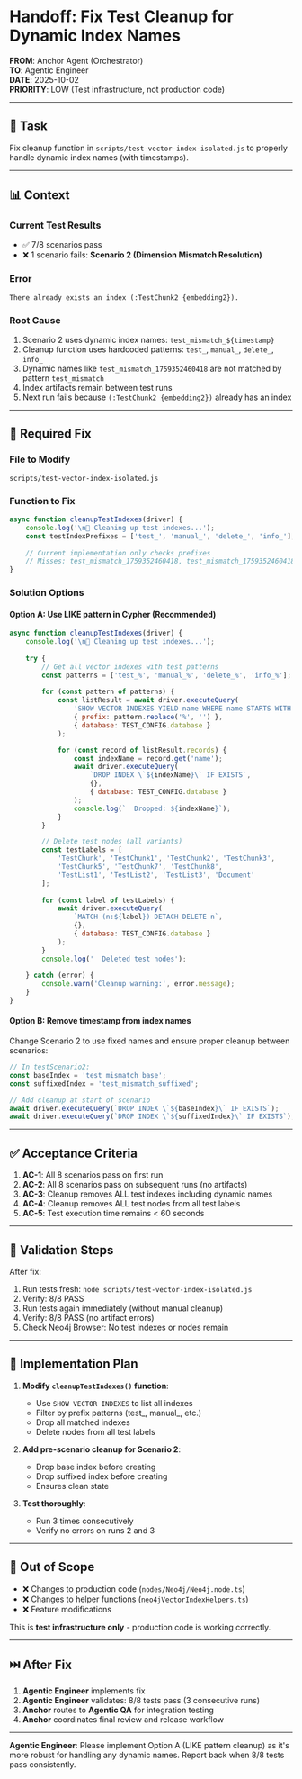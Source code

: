 # Handoff: Fix Test Cleanup for Dynamic Index Names

**FROM**: Anchor Agent (Orchestrator)  
**TO**: Agentic Engineer  
**DATE**: 2025-10-02  
**PRIORITY**: LOW (Test infrastructure, not production code)

---

## 🎯 Task

Fix cleanup function in `scripts/test-vector-index-isolated.js` to properly handle dynamic index names (with timestamps).

---

## 📊 Context

### Current Test Results
- ✅ 7/8 scenarios pass
- ❌ 1 scenario fails: **Scenario 2 (Dimension Mismatch Resolution)**

### Error
```
There already exists an index (:TestChunk2 {embedding2}).
```

### Root Cause
1. Scenario 2 uses dynamic index names: `test_mismatch_${timestamp}`
2. Cleanup function uses hardcoded patterns: `test_`, `manual_`, `delete_`, `info_`
3. Dynamic names like `test_mismatch_1759352460418` are not matched by pattern `test_mismatch`
4. Index artifacts remain between test runs
5. Next run fails because `(:TestChunk2 {embedding2})` already has an index

---

## 🔧 Required Fix

### File to Modify
`scripts/test-vector-index-isolated.js`

### Function to Fix
```javascript
async function cleanupTestIndexes(driver) {
	console.log('\n🧹 Cleaning up test indexes...');
	const testIndexPrefixes = ['test_', 'manual_', 'delete_', 'info_'];
	
	// Current implementation only checks prefixes
	// Misses: test_mismatch_1759352460418, test_mismatch_1759352460418_2048
}
```

### Solution Options

#### Option A: Use LIKE pattern in Cypher (Recommended)
```javascript
async function cleanupTestIndexes(driver) {
	console.log('\n🧹 Cleaning up test indexes...');
	
	try {
		// Get all vector indexes with test patterns
		const patterns = ['test_%', 'manual_%', 'delete_%', 'info_%'];
		
		for (const pattern of patterns) {
			const listResult = await driver.executeQuery(
				'SHOW VECTOR INDEXES YIELD name WHERE name STARTS WITH $prefix RETURN name',
				{ prefix: pattern.replace('%', '') },
				{ database: TEST_CONFIG.database }
			);

			for (const record of listResult.records) {
				const indexName = record.get('name');
				await driver.executeQuery(
					`DROP INDEX \`${indexName}\` IF EXISTS`,
					{},
					{ database: TEST_CONFIG.database }
				);
				console.log(`  Dropped: ${indexName}`);
			}
		}

		// Delete test nodes (all variants)
		const testLabels = [
			'TestChunk', 'TestChunk1', 'TestChunk2', 'TestChunk3', 
			'TestChunk5', 'TestChunk7', 'TestChunk8',
			'TestList1', 'TestList2', 'TestList3', 'Document'
		];
		
		for (const label of testLabels) {
			await driver.executeQuery(
				`MATCH (n:${label}) DETACH DELETE n`,
				{},
				{ database: TEST_CONFIG.database }
			);
		}
		console.log('  Deleted test nodes');
		
	} catch (error) {
		console.warn('Cleanup warning:', error.message);
	}
}
```

#### Option B: Remove timestamp from index names
Change Scenario 2 to use fixed names and ensure proper cleanup between scenarios:
```javascript
// In testScenario2:
const baseIndex = 'test_mismatch_base';
const suffixedIndex = 'test_mismatch_suffixed';

// Add cleanup at start of scenario
await driver.executeQuery(`DROP INDEX \`${baseIndex}\` IF EXISTS`);
await driver.executeQuery(`DROP INDEX \`${suffixedIndex}\` IF EXISTS`);
```

---

## ✅ Acceptance Criteria

1. **AC-1**: All 8 scenarios pass on first run
2. **AC-2**: All 8 scenarios pass on subsequent runs (no artifacts)
3. **AC-3**: Cleanup removes ALL test indexes including dynamic names
4. **AC-4**: Cleanup removes ALL test nodes from all test labels
5. **AC-5**: Test execution time remains < 60 seconds

---

## 🧪 Validation Steps

After fix:
1. Run tests fresh: `node scripts/test-vector-index-isolated.js`
2. Verify: 8/8 PASS
3. Run tests again immediately (without manual cleanup)
4. Verify: 8/8 PASS (no artifact errors)
5. Check Neo4j Browser: No test indexes or nodes remain

---

## 📝 Implementation Plan

1. **Modify `cleanupTestIndexes()` function**:
   - Use `SHOW VECTOR INDEXES` to list all indexes
   - Filter by prefix patterns (test_, manual_, etc.)
   - Drop all matched indexes
   - Delete nodes from all test labels

2. **Add pre-scenario cleanup for Scenario 2**:
   - Drop base index before creating
   - Drop suffixed index before creating
   - Ensures clean state

3. **Test thoroughly**:
   - Run 3 times consecutively
   - Verify no errors on runs 2 and 3

---

## 🚫 Out of Scope

- ❌ Changes to production code (`nodes/Neo4j/Neo4j.node.ts`)
- ❌ Changes to helper functions (`neo4jVectorIndexHelpers.ts`)
- ❌ Feature modifications

This is **test infrastructure only** - production code is working correctly.

---

## ⏭️ After Fix

1. **Agentic Engineer** implements fix
2. **Agentic Engineer** validates: 8/8 tests pass (3 consecutive runs)
3. **Anchor** routes to **Agentic QA** for integration testing
4. **Anchor** coordinates final review and release workflow

---

**Agentic Engineer**: Please implement Option A (LIKE pattern cleanup) as it's more robust for handling any dynamic names. Report back when 8/8 tests pass consistently.
